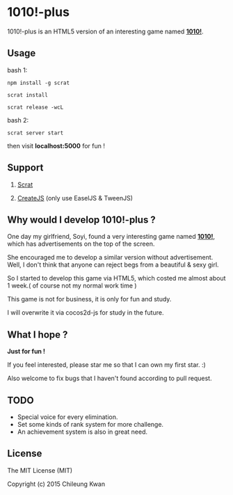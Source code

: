 # 1010!-plus
1010!-plus is an HTML5 version of an interesting game named [**1010!**](http://www.wandoujia.com/apps/com.gramgames.tenten).
## Usage    

bash 1:

    npm install -g scrat

    scrat install

    scrat release -wcL

bash 2:

    scrat server start


then visit **localhost:5000** for fun !

## Support

1. [Scrat](https://github.com/scrat-team/scrat "scrat")

2. [CreateJS](https://github.com/CreateJS "CreateJS") (only use EaselJS & TweenJS)

## Why would I develop 1010!-plus ?
One day my girlfriend, Soyi, found a very interesting game named [**1010!**](http://www.wandoujia.com/apps/com.gramgames.tenten), which has advertisements on the top of the screen.

She encouraged me to develop a similar version without advertisement. Well, I don't think that anyone can reject begs from a beautiful & sexy girl.

So I started to develop this game via HTML5, which costed me almost about 1 week.( of course not my normal work time )

This game is not for business, it is only for fun and study.

I will overwrite it via cocos2d-js for study in the future.

## What I hope ?
**Just for fun !**

If you feel interested, please star me so that I can own my first star. :)

Also welcome to fix bugs that I haven't found according to pull request.

## TODO
- Special voice for every elimination.
- Set some kinds of rank system for more challenge.
- An achievement system is also in great need.

## License
The MIT License (MIT)

Copyright (c) 2015 Chileung Kwan